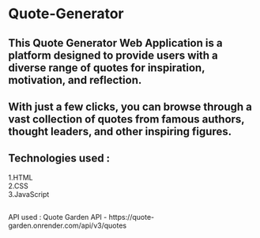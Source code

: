 # Quote-Generator
<h2>This Quote Generator Web Application is a platform designed to provide users with a diverse range of quotes for inspiration, motivation, and reflection.</h2>
<h2>With just a few clicks, you can browse through a vast collection of quotes from famous authors, thought leaders, and other inspiring figures.</h2>
<h2>Technologies used :</h2>
1.HTML<br>
2.CSS<br>
3.JavaScript
<h2></h2>API used :</h2>
Quote Garden API - https://quote-garden.onrender.com/api/v3/quotes
